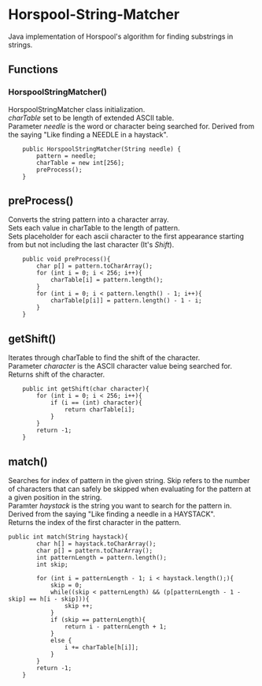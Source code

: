 # Horspool-String-Matcher
Java implementation of Horspool's algorithm for finding substrings in strings.  

## Functions  
### HorspoolStringMatcher()
HorspoolStringMatcher class initialization.  
*charTable* set to be length of extended ASCII table.  
Parameter *needle* is the word or character being searched for. Derived from the saying "Like finding a NEEDLE in a haystack".  
```
    public HorspoolStringMatcher(String needle) {
        pattern = needle;
        charTable = new int[256];
        preProcess();
    }
```

## preProcess()  
Converts the string pattern into a character array.  
Sets each value in charTable to the length of pattern.  
Sets placeholder for each ascii character to the first appearance starting from but not including the last character (It's *Shift*).  
```
    public void preProcess(){
        char p[] = pattern.toCharArray();
        for (int i = 0; i < 256; i++){
            charTable[i] = pattern.length();
        }
        for (int i = 0; i < pattern.length() - 1; i++){
            charTable[p[i]] = pattern.length() - 1 - i;
        }
    }
```

## getShift()  
Iterates through charTable to find the shift of the character.  
Parameter *character* is the ASCII character value being searched for.  
Returns shift of the character.  
```
    public int getShift(char character){
        for (int i = 0; i < 256; i++){
            if (i == (int) character){
                return charTable[i];
            }
        }
        return -1;
    }
```

## match()  
Searches for index of pattern in the given string. Skip refers to the number of characters that can safely be skipped when evaluating for the pattern at a given position in the string.  
Paramter *haystack* is the string you want to search for the pattern in. Derived from the saying "Like finding a needle in a HAYSTACK".  
Returns the index of the first character in the pattern.  
```
public int match(String haystack){
        char h[] = haystack.toCharArray();
        char p[] = pattern.toCharArray();
        int patternLength = pattern.length();
        int skip;

        for (int i = patternLength - 1; i < haystack.length();){
            skip = 0;
            while((skip < patternLength) && (p[patternLength - 1 - skip] == h[i - skip])){
                skip ++;
            }
            if (skip == patternLength){
                return i - patternLength + 1;
            }
            else {
                i += charTable[h[i]];
            }
        }
        return -1;
    }
```



